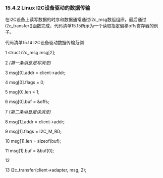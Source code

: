 ### 15.4.2 Linux I2C设备驱动的数据传输

在I2C设备上读写数据的时序和数据通常通过i2c_msg数组组织，最后通过i2c_transfer()函数完成，代码清单15.15所示为一个读取指定偏移offs寄存器的例子。

代码清单15.14 I2C设备驱动数据传输范例

1 struct i2c_msg msg[2]; 
 
 2 /*第一条消息是写消息*/ 
 
 3 msg[0].addr = client->addr; 
 
 4 msg[0].flags = 0;



5 msg[0].len = 1; 
 
 6 msg[0].buf = &offs; 
 
 7 /*第二条消息是读消息*/ 
 
 8 msg[1].addr = client->addr; 
 
 9 msg[1].flags = I2C_M_RD; 
 
 10 msg[1].len = sizeof(buf); 
 
 11 msg[1].buf = &buf[0]; 
 
 12 
 
 13 i2c_transfer(client->adapter, msg, 2);

